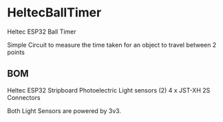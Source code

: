# HeltecBallTimer
Heltec ESP32 Ball Timer

Simple Circuit to measure the time taken for an object to travel between 2 points

## BOM
Heltec ESP32
Stripboard
Photoelectric Light sensors (2)
4 x JST-XH 2S Connectors 

Both Light Sensors are powered by 3v3.

